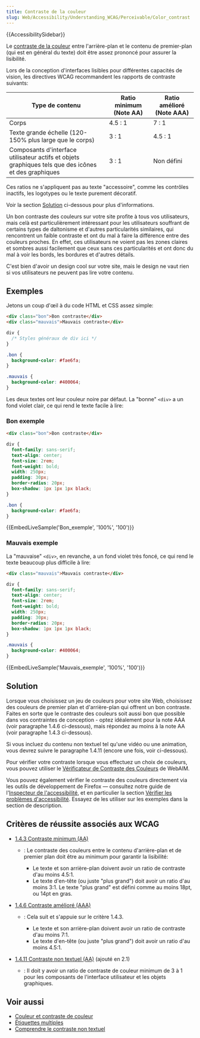 ```yaml
---
title: Contraste de la couleur
slug: Web/Accessibility/Understanding_WCAG/Perceivable/Color_contrast
---
```


{{AccessibilitySidebar}}

Le [contraste de la couleur](https://www.w3.org/TR/WCAG21/#dfn-contrast-ratio) entre l'arrière-plan et le contenu de premier-plan (qui est en général du texte) doit être assez prononcé pour assurer la lisibilité.

Lors de la conception d'interfaces lisibles pour différentes capacités de vision, les directives WCAG recommandent les rapports de contraste suivants:

| Type de contenu                                                                                      | Ratio minimum (Note AA) | Ratio amélioré (Note AAA) |
| ---------------------------------------------------------------------------------------------------- | ----------------------- | ------------------------- |
| Corps                                                                                                | 4.5 : 1                 | 7 : 1                     |
| Texte grande échelle (120-150% plus large que le corps)                                              | 3 : 1                   | 4.5 : 1                   |
| Composants d'interface utilisateur actifs et objets graphiques tels que des icônes et des graphiques | 3 : 1                   | Non défini                |

Ces ratios ne s'appliquent pas au texte "accessoire", comme les contrôles inactifs, les logotypes ou le texte purement décoratif.

Voir la section [Solution](#solution) ci-dessous pour plus d'informations.

Un bon contraste des couleurs sur votre site profite à tous vos utilisateurs, mais celà est particulièrement intéressant pour les utilisateurs souffrant de certains types de daltonisme et d'autres particularités similaires, qui rencontrent un faible contraste et ont du mal à faire la différence entre des couleurs proches. En effet, ces utilisateurs ne voient pas les zones claires et sombres aussi facilement que ceux sans ces particularités et ont donc du mal à voir les bords, les bordures et d'autres détails.

C'est bien d'avoir un design cool sur votre site, mais le design ne vaut rien si vos utilisateurs ne peuvent pas lire votre contenu.

## Exemples

Jetons un coup d'œil à du code HTML et CSS assez simple:

```html
<div class="bon">Bon contraste</div>
<div class="mauvais">Mauvais contraste</div>
```

```css
div {
  /* Styles généraux de div ici */
}

.bon {
  background-color: #fae6fa;
}

.mauvais {
  background-color: #400064;
}
```

Les deux textes ont leur couleur noire par défaut. La "bonne" `<div>` a un fond violet clair, ce qui rend le texte facile à lire:

### Bon exemple

```html
<div class="bon">Bon contraste</div>
```

```css
div {
  font-family: sans-serif;
  text-align: center;
  font-size: 2rem;
  font-weight: bold;
  width: 250px;
  padding: 30px;
  border-radius: 20px;
  box-shadow: 1px 1px 1px black;
}

.bon {
  background-color: #fae6fa;
}
```

{{EmbedLiveSample('Bon_exemple', '100%', '100')}}

### Mauvais exemple

La "mauvaise" `<div>`, en revanche, a un fond violet très foncé, ce qui rend le texte beaucoup plus difficile à lire:

```html
<div class="mauvais">Mauvais contraste</div>
```

```css
div {
  font-family: sans-serif;
  text-align: center;
  font-size: 2rem;
  font-weight: bold;
  width: 250px;
  padding: 30px;
  border-radius: 20px;
  box-shadow: 1px 1px 1px black;
}

.mauvais {
  background-color: #400064;
}
```

{{EmbedLiveSample('Mauvais_exemple', '100%', '100')}}

## Solution

Lorsque vous choisissez un jeu de couleurs pour votre site Web, choisissez des couleurs de premier plan et d'arrière-plan qui offrent un bon contraste. Faites en sorte que le contraste des couleurs soit aussi bon que possible dans vos contraintes de conception - optez idéalement pour la note AAA (voir paragraphe 1.4.6 ci-dessous), mais répondez au moins à la note AA (voir paragraphe 1.4.3 ci-dessous).

Si vous incluez du contenu non textuel tel qu'une vidéo ou une animation, vous devrez suivre le paragraphe 1.4.11 (encore une fois, voir ci-dessous).

Pour vérifier votre contraste lorsque vous effectuez un choix de couleurs, vous pouvez utiliser le [Vérificateur de Contraste des Couleurs](https://webaim.org/resources/contrastchecker/) de WebAIM.

Vous pouvez également vérifier le contraste des couleurs directement via les outils de développement de Firefox — consultez notre guide de l'[Inspecteur de l'accessibilité](https://firefox-source-docs.mozilla.org/devtools-user/accessibility_inspector/index.html), et en particulier la section [Vérifier les problèmes d'accessibilité](https://firefox-source-docs.mozilla.org/devtools-user/accessibility_inspector/index.html#sélecteur_d'accessibilité). Essayez de les utiliser sur les exemples dans la section de description.

## Critères de réussite associés aux WCAG

- [1.4.3 Contraste minimum (AA)](https://www.w3.org/TR/WCAG21/#contrast-minimum)

  - : Le contraste des couleurs entre le contenu d'arrière-plan et de premier plan doit être au minimum pour garantir la lisibilité:

    - Le texte et son arrière-plan doivent avoir un ratio de contraste d'au moins 4.5:1.
    - Le texte d'en-tête (ou juste "plus grand") doit avoir un ratio d'au moins 3:1. Le texte "plus grand" est défini comme au moins 18pt, ou 14pt en gras.

- [1.4.6 Contraste amélioré (AAA)](https://www.w3.org/TR/WCAG21/#contrast-enhanced)

  - : Cela suit et s'appuie sur le critère 1.4.3.

    - Le texte et son arrière-plan doivent avoir un ratio de contraste d'au moins 7:1.
    - Le texte d'en-tête (ou juste "plus grand") doit avoir un ratio d'au moins 4.5:1.

- [1.4.11 Contraste non textuel (AA)](https://www.w3.org/TR/WCAG21/#non-text-contrast) (ajouté en 2.1)
  - : Il doit y avoir un ratio de contraste de couleur minimum de 3 à 1 pour les composants de l'interface utilisateur et les objets graphiques.

## Voir aussi

- [Couleur et contraste de couleur](/fr/docs/Learn/Accessibility/CSS_and_JavaScript#couleur_et_contraste_de_couleur)
- [Étiquettes multiples](/fr/docs/Learn/Forms/How_to_structure_a_web_form#étiquettes_multiples)
- [Comprendre le contraste non textuel](https://www.w3.org/WAI/WCAG21/Understanding/non-text-contrast.html)
